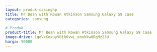 ```yaml
---
layout: produk-casinghp
title: Mr Bean with Rowan Atkinson Samsung Galaxy S9 Case
categories: samsung

# Produk
product-title: Mr Bean with Rowan Atkinson Samsung Galaxy S9 Case
image-drive: 1qoVxKoxuyV0ih6vwL_enokkw0RqMz23U
harga: 90000
---
```

